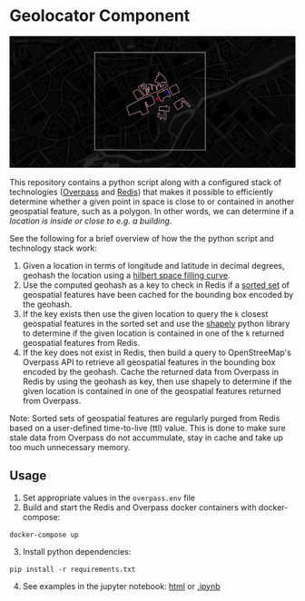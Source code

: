 # Geolocator Component

![illu](docs/preview.png)

This repository contains a python script along with a configured stack of
technologies ([Overpass](https://wiki.openstreetmap.org/wiki/Overpass_API) and
[Redis](https://redis.io/)) that makes it possible to efficiently determine
whether a given point in space is close to or contained in another geospatial
feature, such as a polygon. In other words, we can determine if
a *location is inside or close to e.g. a building*.

See the following for a brief overview of how the the python script and
technology stack work:

1. Given a location in terms of longitude and latitude in decimal degrees,
   geohash the location using a [hilbert space filling
   curve](https://github.com/tammoippen/geohash-hilbert).
2. Use the computed geohash as a key to check in Redis if a [sorted
   set](https://redislabs.com/ebook/part-2-core-concepts/chapter-3-commands-in-redis/3-5-sorted-sets/)
   of geospatial features have been cached for the bounding box encoded by the
   geohash. 
3. If the key exists then use the given location to query the `k` closest
   geospatial features in the sorted set and use the
   [shapely](https://shapely.readthedocs.io/en/stable/manual.html) python
   library to determine if the given location is contained in one of the `k`
   returned geospatial features from Redis.
4. If the key does not exist in Redis, then build a query to OpenStreeMap's
   Overpass API to retrieve all geospatial features in the bounding box encoded
   by the geohash. Cache the returned data from Overpass in Redis by using the
   geohash as key, then use shapely to determine if the given location is
   contained in one of the geospatial features returned from Overpass. 

Note: Sorted sets of geospatial features are regularly purged from Redis based
on a user-defined time-to-live (ttl) value. This is done to make sure stale data
from Overpass do not accummulate, stay in cache and take up too much unnecessary
memory.  

## Usage

1. Set appropriate values in the `overpass.env` file
2. Build and start the Redis and Overpass docker containers with docker-compose:
```
docker-compose up
```
3. Install python dependencies:
```
pip install -r requirements.txt
```
4. See examples in the jupyter notebook:
   [html](https://nicklasxyz.github.io/Geolocator/) or [.ipynb](index.ipynb)
